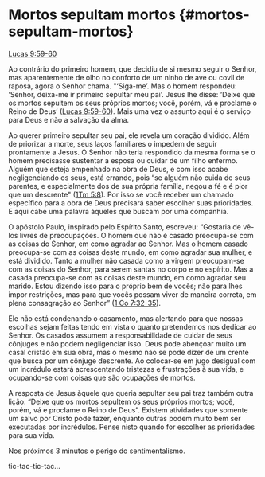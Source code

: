 # **Mortos sepultam mortos** {#mortos-sepultam-mortos}

[Lucas 9:59-60](http://bibliaonline.com.br/acf/lc/9/59-60)

Ao contrário do primeiro homem, que decidiu de si mesmo seguir o Senhor, mas aparentemente de olho no conforto de um ninho de ave ou covil de raposa, agora o Senhor chama. &quot;‘Siga-me’. Mas o homem respondeu: ‘Senhor, deixa-me ir primeiro sepultar meu pai’. Jesus lhe disse: ‘Deixe que os mortos sepultem os seus próprios mortos; você, porém, vá e proclame o Reino de Deus’ ([Lucas 9:59-60](http://bibliaonline.com.br/acf/lc/9/59-60)). Mais uma vez o assunto aqui é o serviço para Deus e não a salvação da alma.

Ao querer primeiro sepultar seu pai, ele revela um coração dividido. Além de priorizar a morte, seus laços familiares o impedem de seguir prontamente a Jesus. O Senhor não teria respondido da mesma forma se o homem precisasse sustentar a esposa ou cuidar de um filho enfermo. Alguém que esteja empenhado na obra de Deus, e com isso acabe negligenciando os seus, está errando, pois “se alguém não cuida de seus parentes, e especialmente dos de sua própria família, negou a fé e é pior que um descrente&quot; ([1Tm 5:8](http://bibliaonline.com.br/acf/1tm/5/8)). Por isso se você receber um chamado específico para a obra de Deus precisará saber escolher suas prioridades. E aqui cabe uma palavra àqueles que buscam por uma companhia.

O apóstolo Paulo, inspirado pelo Espírito Santo, escreveu: “Gostaria de vê-los livres de preocupações. O homem que não é casado preocupa-se com as coisas do Senhor, em como agradar ao Senhor. Mas o homem casado preocupa-se com as coisas deste mundo, em como agradar sua mulher, e está dividido. Tanto a mulher não casada como a virgem preocupam-se com as coisas do Senhor, para serem santas no corpo e no espírito. Mas a casada preocupa-se com as coisas deste mundo, em como agradar seu marido. Estou dizendo isso para o próprio bem de vocês; não para lhes impor restrições, mas para que vocês possam viver de maneira correta, em plena consagração ao Senhor” ([1 Co 7:32-35](http://bibliaonline.com.br/acf/1co/7/32-35)).

Ele não está condenando o casamento, mas alertando para que nossas escolhas sejam feitas tendo em vista o quanto pretendemos nos dedicar ao Senhor. Os casados assumem a responsabilidade de cuidar de seus cônjuges e não podem negligenciar isso. Deus pode abençoar muito um casal cristão em sua obra, mas o mesmo não se pode dizer de um crente que busca por um cônjuge descrente. Ao colocar-se em jugo desigual com um incrédulo estará acrescentando tristezas e frustrações à sua vida, e ocupando-se com coisas que são ocupações de mortos.

A resposta de Jesus àquele que queria sepultar seu pai traz também outra lição: “Deixe que os mortos sepultem os seus próprios mortos; você, porém, vá e proclame o Reino de Deus”. Existem atividades que somente um salvo por Cristo pode fazer, enquanto outras podem muito bem ser executadas por incrédulos. Pense nisto quando for escolher as prioridades para sua vida.

Nos próximos 3 minutos o perigo do sentimentalismo.

tic-tac-tic-tac...